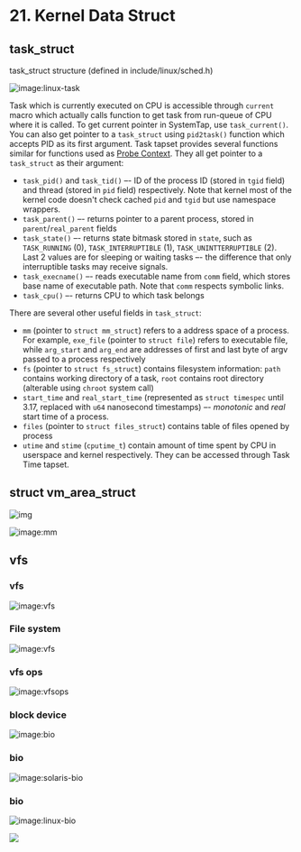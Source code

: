 # 21. Kernel Data Struct

## task_struct

task_struct  structure (defined in include/linux/sched.h)



![image:linux-task](D:\Code\linuxkernel\img\task_struct.png)



Task which is currently executed on CPU is accessible through `current` macro which actually calls function to get task from run-queue of CPU where it is called. To get current pointer in SystemTap, use `task_current()`. You can also get pointer to a `task_struct` using `pid2task()` function which accepts PID as its first argument. Task tapset provides several functions similar for functions used as [Probe Context](https://myaut.github.io/dtrace-stap-book/lang/context.html). They all get pointer to a `task_struct` as their argument:

- `task_pid()` and `task_tid()` –- ID of the process ID (stored in `tgid` field) and thread (stored in `pid` field) respectively. Note that kernel most of the kernel code doesn't check cached `pid` and `tgid` but use namespace wrappers.
- `task_parent()` –- returns pointer to a parent process, stored in `parent`/`real_parent` fields
- `task_state()` –- returns state bitmask stored in `state`, such as `TASK_RUNNING` (0), `TASK_INTERRUPTIBLE` (1), `TASK_UNINTTERRUPTIBLE` (2). Last 2 values are for sleeping or waiting tasks –- the difference that only interruptible tasks may receive signals.
- `task_execname()` –- reads executable name from `comm` field, which stores base name of executable path. Note that `comm` respects symbolic links.
- `task_cpu()` –- returns CPU to which task belongs



There are several other useful fields in `task_struct`:

- `mm` (pointer to `struct mm_struct`) refers to a address space of a process. For example, `exe_file` (pointer to `struct file`) refers to executable file, while `arg_start` and `arg_end` are addresses of first and last byte of argv passed to a process respectively
- `fs` (pointer to `struct fs_struct`) contains filesystem information: `path` contains working directory of a task, `root` contains root directory (alterable using `chroot` system call)
- `start_time` and `real_start_time` (represented as `struct timespec` until 3.17, replaced with `u64` nanosecond timestamps) –- *monotonic* and *real* start time of a process.
- `files` (pointer to `struct files_struct`) contains table of files opened by process
- `utime` and `stime` (`cputime_t`) contain amount of time spent by CPU in userspace and kernel respectively. They can be accessed through Task Time tapset.



## struct vm_area_struct

![img](D:\Code\linuxkernel\img\vm_area_struct)





![image:mm](D:\Code\linuxkernel\img\mm.png)







## vfs

### vfs

![image:vfs](D:\Code\linuxkernel\img\vfs.png)





### File system



![image:vfs](D:\Code\linuxkernel\img\vfs_file.png)

### vfs ops



![image:vfsops](D:\Code\linuxkernel\img\vfsops.png)





### block device



![image:bio](https://myaut.github.io/dtrace-stap-book/images/bio.png)





### bio

![image:solaris-bio](D:\Code\linuxkernel\img\bio.png)



### bio



![image:linux-bio](https://myaut.github.io/dtrace-stap-book/images/linux/bio.png)







![](D:\Code\linuxkernel\img\IO_stack_of_the_Linux_kernel.svg)